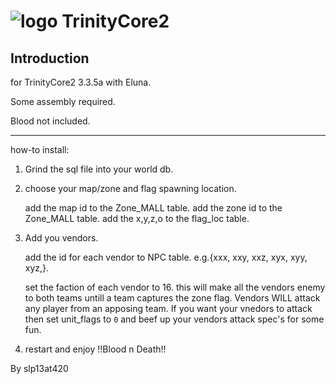 # ![logo](http://www.trinitycore.org/f/public/style_images/1_trinitycore.png) TrinityCore2


## Introduction

for TrinityCore2 3.3.5a with Eluna.
 
 Some assembly required.
 
 Blood not included.

---------------------------------
how-to install:

1. Grind the sql file into your world db.

2. choose your map/zone and flag spawning location.

	add the map id to the Zone_MALL table.
	add the zone id to the Zone_MALL table.
	add the x,y,z,o to the flag_loc table.

3. Add you vendors.

	add the id for each vendor to NPC table.
		e.g.{xxx, xxy, xxz, xyx, xyy, xyz,}.

	set the faction of each vendor to 16.
		this will make all the vendors enemy to both teams
		untill a team captures the zone flag.
		Vendors WILL attack any player from an apposing team.
		If you want your vnedors to attack then set unit_flags
		to `0` and beef up your vendors attack spec's for some fun.

4. restart and enjoy !!Blood n Death!!

By
slp13at420